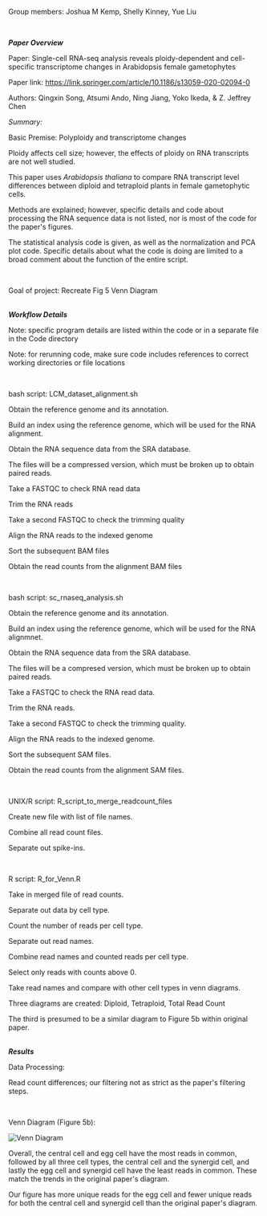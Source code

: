 Group members: Joshua M Kemp, Shelly Kinney, Yue Liu

&nbsp;  

***Paper Overview***

Paper: Single-cell RNA-seq analysis reveals ploidy-dependent and cell-specific transcriptome changes in Arabidopsis female gametophytes

Paper link: https://link.springer.com/article/10.1186/s13059-020-02094-0 

Authors: Qingxin Song, Atsumi Ando, Ning Jiang, Yoko Ikeda, & Z. Jeffrey Chen

*Summary:*

Basic Premise: Polyploidy and transcriptome changes

Ploidy affects cell size; however, the effects of ploidy on RNA transcripts are not well studied.

This paper uses *Arabidopsis thaliana* to compare RNA transcript level differences between diploid and tetraploid plants in female gametophytic cells.

Methods are explained; however, specific details and code about processing the RNA sequence data is not listed, nor is most of the code for the paper's figures.

The statistical analysis code is given, as well as the normalization and PCA plot code. 
Specific details about what the code is doing are limited to a broad comment about the function of the entire script.


&nbsp;

Goal of project: Recreate Fig 5 Venn Diagram

&nbsp;  
***Workflow Details***

Note: specific program details are listed within the code or in a separate file in the Code directory

Note: for rerunning code, make sure code includes references to correct working directories or file locations


&nbsp;

bash script: LCM_dataset_alignment.sh

Obtain the reference genome and its annotation.

Build an index using the reference genome, which will be used for the RNA alignment.

Obtain the RNA sequence data from the SRA database.

  The files will be a compressed version, which must be broken up to obtain paired reads.
  
Take a FASTQC to check RNA read data

Trim the RNA reads

Take a second FASTQC to check the trimming quality 

Align the RNA reads to the indexed genome

Sort the subsequent BAM files

Obtain the read counts from the alignment BAM files


&nbsp;

bash script: sc_rnaseq_analysis.sh

Obtain the reference genome and its annotation.

Build an index using the reference genome, which will be used for the RNA alignmnet.

Obtain the RNA sequence data from the SRA database.
  
  The files will be a compresed version, which must be broken up to obtain paired reads.

Take a FASTQC to check the RNA read data.

Trim the RNA reads.

Take a second FASTQC to check the trimming quality.

Align the RNA reads to the indexed genome.

Sort the subsequent SAM files.

Obtain the read counts from the alignment SAM files.


&nbsp;

UNIX/R script: R_script_to_merge_readcount_files

Create new file with list of file names.

Combine all read count files.

Separate out spike-ins.



&nbsp;

R script: R_for_Venn.R

Take in merged file of read counts.

Separate out data by cell type.

Count the number of reads per cell type.

Separate out read names.

Combine read names and counted reads per cell type.

Select only reads with counts above 0.

Take read names and compare with other cell types in venn diagrams.

Three diagrams are created: 
Diploid, 
Tetraploid,
Total Read Count

The third is presumed to be a similar diagram to Figure 5b within original paper.

&nbsp;  
***Results***

Data Processing:

Read count differences; our filtering not as strict as the paper's filtering steps.

&nbsp;

Venn Diagram (Figure 5b):

![Venn Diagram](https://github.com/0Yue0/BCB546_Spring2023_Final/blob/main/%23Final_venn_diagram.png)

Overall, the central cell and egg cell have the most reads in common, followed by all three cell types, the central cell and the synergid cell, and lastly the egg cell and synergid cell have the least reads in common. These match the trends in the original paper's diagram.

Our figure has more unique reads for the egg cell and fewer unique reads for both the central cell and synergid cell than the original paper's diagram.
